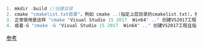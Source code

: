 ```cpp
1. mkdir .build //创建目录
2. cmake "cmakelist.txt目录"，例如 cmake ..(指定上层目录的cmakelist.txt)，但是这样会默认搭建第一个编译器选项
3. 正常使用是这样 "cmake "Visual Studio 15 2017  Win64" .." 创建VS2017工程且指定上层(../)的cmakelist.txt
4. 或者-G "cmake -G "Visual Studio 15 2017  Win64" .." 创建VS2017工程且指定上层(../)的cmakelist.txt
```
[参考](https://www.cnblogs.com/pandamohist/p/13644953.html)
